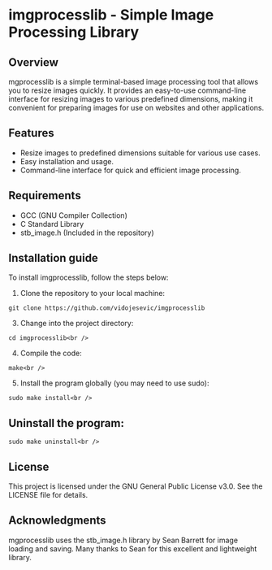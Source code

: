 # imgprocesslib - Simple Image Processing Library
## Overview 
mgprocesslib is a simple terminal-based image processing tool that allows you to resize images quickly. It provides an easy-to-use command-line interface for resizing images to various predefined dimensions, making it convenient for preparing images for use on websites and other applications.

## Features
- Resize images to predefined dimensions suitable for various use cases.<br />
- Easy installation and usage.<br />
- Command-line interface for quick and efficient image processing.<br />

## Requirements
- GCC (GNU Compiler Collection)
- C Standard Library
- stb_image.h (Included in the repository)<br />

## Installation guide
To install imgprocesslib, follow the steps below: 
1. Clone the repository to your local machine:<br />
```
git clone https://github.com/vidojesevic/imgprocesslib
```
3. Change into the project directory:<br />
```
cd imgprocesslib<br />
```
4. Compile the code:<br />
```
make<br />
```
5. Install the program globally (you may need to use sudo):<br />
```
sudo make install<br />
```
## Uninstall the program:
```
sudo make uninstall<br />
```
## License
This project is licensed under the GNU General Public License v3.0. See the LICENSE file for details.
## Acknowledgments
mgprocesslib uses the stb_image.h library by Sean Barrett for image loading and saving. Many thanks to Sean for this excellent and lightweight library.

